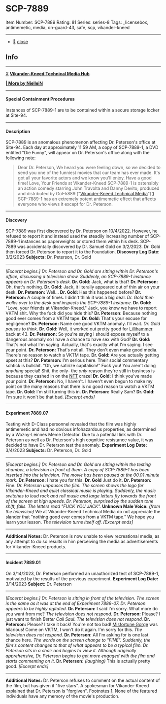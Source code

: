 # SCP-7889
Item Number: SCP-7889
Rating: 81
Series: series-8
Tags: _licensebox, antimemetic, media, on-guard-43, safe, scp, vikander-kneed

---

  * [](javascript:;)
[close](javascript:;)
## Info
* * *
[X](javascript:;)
**[Vikander-Kneed Technical Media Hub](https://scp-wiki.wikidot.com/vikander-kneed-technical-media-hub)**  

**[| More by NielleiN](https://scp-wiki.wikidot.com/niellein-author-page)**
* * *

#### Special Containment Procedures
Instances of SCP-7889-1 are to be contained within a secure storage locker at Site-94.
* * *
#### Description
SCP-7889 is an anomalous phenomenon affecting Dr. Peterson's office at Site-94. Each day at approximately 11:59 AM, a copy of SCP-7889-1, a DVD entitled "Die Funny", will appear on Dr. Peterson's office along with the following note:
> Dear Dr. Peterson,
> We heard you were feeling down, so we decided to send you one of the funniest movies that our team has ever made. It's got all your favorite actors and we know you'll enjoy. Have a good time!
> Love,
> Your Friends at Vikander-Kneed
SCP-7889-1 is ostensibly an action comedy starring John Travolta and Danny Devito, produced and distributed by GoI-5889 ("[Vikander-Kneed Technical Media](/vikander-kneed-technical-media-hub)").[1](javascript:;) SCP-7889-1 has an extremely potent antimemetic effect that affects everyone who views it except for Dr. Peterson.
* * *
#### Discovery
SCP-7889 was first discovered by Dr. Peterson on 10/4/2022. However, he refused to report it and instead used the steadily increasing number of SCP-7889-1 instances as paperweights or stored them within his desk.
SCP-7889 was accidentally discovered by Dr. Samuel Gold on 3/2/2023. Dr. Gold then forced Dr. Peterson to report it to the Foundation.
**Discovery Log**
**Date:** 3/2/2023
**Subjects:** Dr. Peterson, Dr. Gold
* * *
_[Excerpt begins.]_
_Dr. Peterson and Dr. Gold are sitting within Dr. Peterson's office, discussing a television show. Suddenly, an SCP-7889-1 instance appears on Dr. Peterson's desk._
**Dr. Gold:** Jack, what is that?
**Dr. Peterson:** Oh, that's nothing.
**Dr. Gold:** Jack, it literally appeared out of thin air on your desk.
**Dr. Peterson:** Well…
**Dr. Gold:** Has this happened before?
**Dr. Peterson:** A couple of times. I didn't think it was a big deal.
_Dr. Gold then walks over to the desk and inspects the SCP-7889-1 instance._
**Dr. Gold:** "Love, your friends at Vikander-Kneed." Jack, you know we have to report VKTM shit. Why the fuck did you hide this?
**Dr. Peterson:** Because nothing good ever comes from a VKTM tape.
**Dr. Gold:** That's your excuse for negligence?
**Dr. Peterson:** Name one good VKTM anomaly. I'll wait.
_Dr. Gold pauses to think._
**Dr. Gold:** Well, it worked out pretty good for [Lillihammer](/scp-7069) back at 43.
**Dr. Peterson:** So you're saying I should expose myself to a dangerous anomaly so I have a chance to have sex with God?
**Dr. Gold:** That's not what I'm saying. Actually, that's exactly what I'm saying. I see your point.
**Dr. Peterson:** That's not all. They don't even make good media. There's no reason to watch a VKTM tape.
**Dr. Gold:** Are you actually getting upset at this?
**Dr. Peterson:** I'm serious here. Their social commentary schtick is bullshit. "Oh, we satirize capitalism!" Fuck you! You aren't doing _anything_ special! Shit, the only- the _only_ reason they're still in business is because they cashed in on the [NFT](/scp-1337-ex) craze!
**Dr. Gold:** I think you've made your point.
**Dr. Peterson:** No, I haven't. I haven't even begun to make my point on the many reasons that there is no good reason to watch a VKTM tape.
**Dr. Gold:** I'm still turning this in.
**Dr. Peterson:** Really Sam?
**Dr. Gold:** I'm sure it won't be that bad.
_[Excerpt ends]_
* * *
#### Experiment 7889.07
Testing with D-Class personnel revealed that the film was highly antimemetic and had no obvious infohazardous properties, as determined by a Wozny-Leinnes Meme Detector. Due to a potential link with Dr. Peterson as well as Dr. Peterson's high cognitive resistance value, it was decided to have Dr. Peterson test the anomaly.
**Experiment Log**
**Date:** 3/4/2023
**Subjects:** Dr. Peterson, Dr. Gold
* * *
_[Excerpt begins.]_
_Dr. Peterson and Dr. Gold are sitting within the testing chamber, a television in front of them. A copy of SCP-7889-1 has been inserted into the television. The movie has been paused at the 00.01 minute mark._
**Dr. Peterson:** I hate you for this.
**Dr. Gold** Just do it.
**Dr. Peterson:** Fine.
_Dr. Peterson unpauses the film. The screen shows the logo for Vikander-Kneed and quiet classical music is playing. Suddenly, the music switches to loud rock and roll music and large letters fly towards the front of the screen at high speeds. Dr. Peterson, surprised by the sudden tone shift, falls. The letters read "FUCK YOU JACK"._
**Unknown Male Voice:** _(from the television)_ We at Vikander-Kneed Technical Media do not appreciate the slander that "nothing good ever comes from a VKTM tape." We hope you learn your lesson.
_The television turns itself off._
_[Excerpt ends]_
* * *
**Additional Notes:** Dr. Peterson is now unable to view recreational media, as any attempt to do so results in him perceiving the media as advertisements for Vikander-Kneed products.
* * *
#### Incident 7889.01
On 3/14/2023, Dr. Peterson performed an unauthorized test of SCP-7889-1, motivated by the results of the previous experiment.
**Experiment Log**
**Date:** 3/14/2023
**Subject:** Dr. Peterson
* * *
_[Excerpt begins.]_
_Dr. Peterson is sitting in front of the television. The screen is the same as it was at the end of Experiment 7889-07. Dr. Peterson appears to be highly agitated._
**Dr. Peterson:** I said I'm sorry. What more do you want from me?
_The television does not respond._
**Dr. Peterson:** Please? I just want to finish _Better Call Saul_.
_The television does not respond._
**Dr. Peterson:** Please? I take it back! You're not too bad! [Misfortune Gorge](/scp-7007) was hilarious! Come on VKTM, I won't do it again. I'm sorry for this.
_The television does not respond._
**Dr. Peterson:** All I'm asking for is one last chance here.
_The words on the screen change to "FINE". Suddenly, the film's content changes to that of what appears to be a typical film. Dr. Peterson sits in a chair and begins to view it._
_Although originally apprehensive, Dr. Peterson begins to get more engaged with the film and starts commenting on it._
**Dr. Peterson:** _(laughing)_ This is actually pretty good.
_[Excerpt ends]_
* * *
**Additional Notes:** Dr. Peterson refuses to comment on the actual content of the film, but has given it "five stars". A spokesman for Vikander-Kneed explained that Dr. Peterson is "forgiven".
Footnotes
[1](javascript:;). None of the featured individuals have any memory of the movie's production.